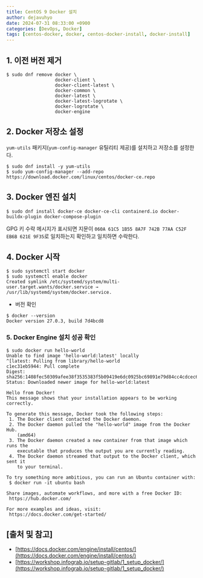 ```yaml
---
title: CentOS 9 Docker 설치
author: dejavuhyo
date: 2024-07-31 08:33:00 +0900
categories: [DevOps, Docker]
tags: [centos-docker, docker, centos-docker-install, docker-install]
---
```


## 1. 이전 버전 제거

```shell
$ sudo dnf remove docker \
                  docker-client \
                  docker-client-latest \
                  docker-common \
                  docker-latest \
                  docker-latest-logrotate \
                  docker-logrotate \
                  docker-engine
```

## 2. Docker 저장소 설정
`yum-utils` 패키지(`yum-config-manager` 유틸리티 제공)를 설치하고 저장소를 설정한다.

```shell
$ sudo dnf install -y yum-utils
$ sudo yum-config-manager --add-repo https://download.docker.com/linux/centos/docker-ce.repo
```

## 3. Docker 엔진 설치

```shell
$ sudo dnf install docker-ce docker-ce-cli containerd.io docker-buildx-plugin docker-compose-plugin
```

GPG 키 수락 메시지가 표시되면 지문이 `060A 61C5 1B55 8A7F 742B 77AA C52F EB6B 621E 9F35`로 일치하는지 확인하고 일치하면 수락한다.

## 4. Docker 시작

```shell
$ sudo systemctl start docker
$ sudo systemctl enable docker
Created symlink /etc/systemd/system/multi-user.target.wants/docker.service → /usr/lib/systemd/system/docker.service.
```

* 버전 확인

```shell
$ docker --version
Docker version 27.0.3, build 7d4bcd8
```

### 5. Docker Engine 설치 성공 확인

```shell
$ sudo docker run hello-world
Unable to find image 'hello-world:latest' locally
^[latest: Pulling from library/hello-world
c1ec31eb5944: Pull complete 
Digest: sha256:1408fec50309afee38f3535383f5b09419e6dc0925bc69891e79d84cc4cdcec6
Status: Downloaded newer image for hello-world:latest

Hello from Docker!
This message shows that your installation appears to be working correctly.

To generate this message, Docker took the following steps:
 1. The Docker client contacted the Docker daemon.
 2. The Docker daemon pulled the "hello-world" image from the Docker Hub.
    (amd64)
 3. The Docker daemon created a new container from that image which runs the
    executable that produces the output you are currently reading.
 4. The Docker daemon streamed that output to the Docker client, which sent it
    to your terminal.

To try something more ambitious, you can run an Ubuntu container with:
 $ docker run -it ubuntu bash

Share images, automate workflows, and more with a free Docker ID:
 https://hub.docker.com/

For more examples and ideas, visit:
 https://docs.docker.com/get-started/
```

## [출처 및 참고]
* [https://docs.docker.com/engine/install/centos/](https://docs.docker.com/engine/install/centos/)
* [https://workshop.infograb.io/setup-gitlab/1_setup_docker/](https://workshop.infograb.io/setup-gitlab/1_setup_docker/)
